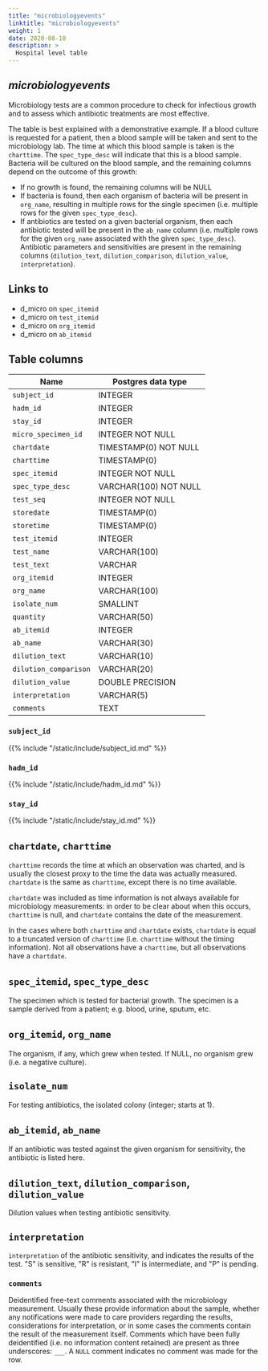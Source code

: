 ```yaml
---
title: "microbiologyevents"
linktitle: "microbiologyevents"
weight: 1
date: 2020-08-10
description: >
  Hospital level table
---
```


## *microbiologyevents*

Microbiology tests are a common procedure to check for infectious growth and to assess which antibiotic treatments are most effective.

The table is best explained with a demonstrative example. If a blood culture is requested for a patient, then a blood sample will be taken and sent to the microbiology lab.
The time at which this blood sample is taken is the `charttime`.
The `spec_type_desc` will indicate that this is a blood sample.
Bacteria will be cultured on the blood sample, and the remaining columns depend on the outcome of this growth:

* If no growth is found, the remaining columns will be NULL
* If bacteria is found, then each organism of bacteria will be present in `org_name`, resulting in multiple rows for the single specimen (i.e. multiple rows for the given `spec_type_desc`).
* If antibiotics are tested on a given bacterial organism, then each antibiotic tested will be present in the `ab_name` column (i.e. multiple rows for the given `org_name` associated with the given `spec_type_desc`). Antibiotic parameters and sensitivities are present in the remaining columns (`dilution_text`, `dilution_comparison`, `dilution_value`, `interpretation`).

## Links to

* d_micro on `spec_itemid`
* d_micro on `test_itemid`
* d_micro on `org_itemid`
* d_micro on `ab_itemid`

<!--

# Important considerations

-->

## Table columns

Name | Postgres data type
---- | ----
`subject_id` | INTEGER
`hadm_id` | INTEGER
`stay_id` | INTEGER
`micro_specimen_id` | INTEGER NOT NULL
`chartdate` | TIMESTAMP(0) NOT NULL
`charttime` | TIMESTAMP(0)
`spec_itemid` | INTEGER NOT NULL
`spec_type_desc` | VARCHAR(100) NOT NULL
`test_seq` | INTEGER NOT NULL
`storedate` | TIMESTAMP(0)
`storetime` | TIMESTAMP(0)
`test_itemid` | INTEGER
`test_name` | VARCHAR(100)
`test_text` | VARCHAR
`org_itemid` | INTEGER
`org_name` | VARCHAR(100)
`isolate_num` | SMALLINT
`quantity` | VARCHAR(50)
`ab_itemid` | INTEGER
`ab_name` | VARCHAR(30)
`dilution_text` | VARCHAR(10)
`dilution_comparison` | VARCHAR(20)
`dilution_value` | DOUBLE PRECISION
`interpretation` | VARCHAR(5)
`comments` | TEXT

### `subject_id`

{{% include "/static/include/subject_id.md" %}}

### `hadm_id`

{{% include "/static/include/hadm_id.md" %}}

### `stay_id`

{{% include "/static/include/stay_id.md" %}}


## `chartdate`, `charttime`

`charttime` records the time at which an observation was charted, and is usually the closest proxy to the time the data was actually measured.
`chartdate` is the same as `charttime`, except there is no time available.

`chartdate` was included as time information is not always available for microbiology measurements: in order to be clear about when this occurs, `charttime` is null, and `chartdate` contains the date of the measurement.

In the cases where both `charttime` and `chartdate` exists, `chartdate` is equal to a truncated version of `charttime` (i.e. `charttime` without the timing information). Not all observations have a `charttime`, but all observations have a `chartdate`.

## `spec_itemid`, `spec_type_desc`

The specimen which is tested for bacterial growth.
The specimen is a sample derived from a patient; e.g. blood, urine, sputum, etc.

## `org_itemid`, `org_name`

The organism, if any, which grew when tested. If NULL, no organism grew (i.e. a negative culture).

## `isolate_num`

For testing antibiotics, the isolated colony (integer; starts at 1).

## `ab_itemid`, `ab_name`

If an antibiotic was tested against the given organism for sensitivity, the antibiotic is listed here.

## `dilution_text`, `dilution_comparison`, `dilution_value`

Dilution values when testing antibiotic sensitivity.

## `interpretation`

`interpretation` of the antibiotic sensitivity, and indicates the results of the test. "S" is sensitive, "R" is resistant, "I" is intermediate, and "P" is pending.

### `comments`

Deidentified free-text comments associated with the microbiology measurement. Usually these provide information about the sample, whether any notifications were made to care providers regarding the results, considerations for interpretation, or in some cases the comments contain the result of the measurement itself. Comments which have been fully deidentified (i.e. no information content retained) are present as three underscores: `___`. A `NULL` comment indicates no comment was made for the row.
